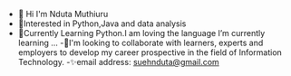 - 👋 Hi I'm Nduta Muthiuru 
- 👀Interested in Python,Java and data analysis 
- 🌱Currently Learning Python.I am loving the language I’m currently learning ...
-💞️I'm looking to collaborate with learners, experts and employers to develop my career prospective in the field of Information Technology.
-✨email address: suehnduta@gmail.com

<!---
SMuthiuru/SMuthiuru is a  special ✨ repository because its `README.md` (this file) appears on your GitHub profile.
You can click the Preview link to take a look at your changes.
--->

